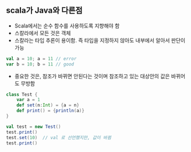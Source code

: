 ## scala가 Java와 다른점
- Scala에서는 순수 함수를 사용하도록 지향해야 함
- 스칼라에서 모든 것은 객체
- 스칼라는 타입 추론이 용이함. 즉 타입을 지정하지 않아도 내부에서 알아서 판단이 가능
~~~scala
val a = 10; a = 11 // error
var b = 10; b = 11 // good
~~~
- 중요한 것은, 참조가 바뀌면 안된다는 것이며 참조하고 있는 대상안의 값은 바뀌어도 무방함
~~~scala
class Test {
    var a = 1
    def set(n:Int) = {a = n}
    def print() = {println(a)}
}

val test = new Test()
test.print()
test.set(10)  // val 로 선언했지만, 값이 바뀜
test.print()
~~~
